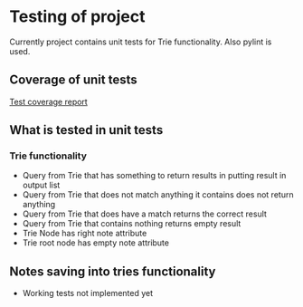 # Testing of project

Currently project contains unit tests for Trie functionality. Also pylint is used.

## Coverage of unit tests

[Test coverage report](https://anuvirtane.github.io/melody_markov/)

## What is tested in unit tests

### Trie functionality

- Query from Trie that has something to return results in putting result in output list
- Query from Trie that does not match anything it contains does not return anything
- Query from Trie that does have a match returns the correct result
- Query from Trie that contains nothing returns empty result
- Trie Node has right note attribute
- Trie root node has empty note attribute

## Notes saving into tries functionality

- Working tests not implemented yet

